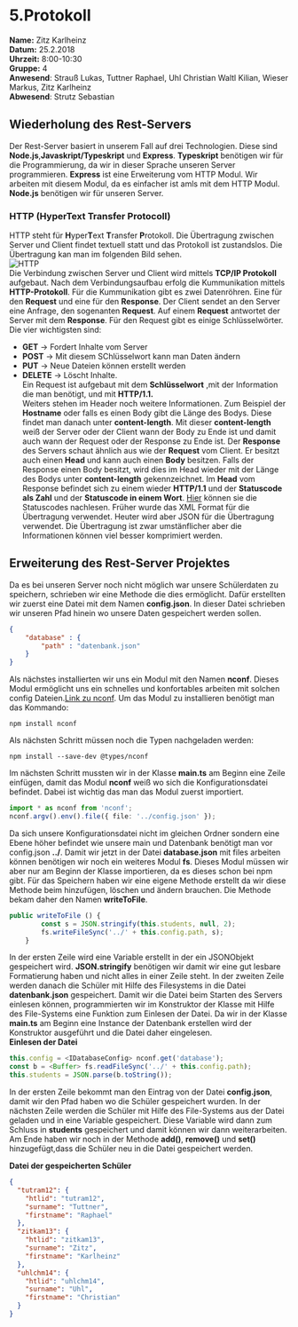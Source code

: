 # 5.Protokoll
**Name:** Zitz Karlheinz   
**Datum:** 25.2.2018  
**Uhrzeit:** 8:00-10:30  
**Gruppe:** 4  
**Anwesend**: Strauß Lukas, Tuttner Raphael,  Uhl Christian  Waltl Kilian, Wieser Markus, Zitz Karlheinz  
**Abwesend**: Strutz Sebastian  

## Wiederholung des Rest-Servers  
Der Rest-Server basiert in unserem Fall auf drei Technologien. Diese sind **Node.js**,**Javaskript/Typeskript** und **Express**. **Typeskript** benötigen wir für die Programmierung, da wir in dieser Sprache unseren Server programmieren. **Express** ist eine Erweiterung vom HTTP  Modul. Wir arbeiten mit diesem Modul, da es einfacher ist amls mit dem HTTP Modul. **Node.js** benötigen wir für unseren Server.  

### HTTP (HyperText Transfer Protocoll)  
HTTP steht für **H**yper**T**ext **T**ransfer **P**rotokoll. Die Übertragung zwischen Server und Client findet textuell statt und das Protokoll ist zustandslos. Die Übertragung kan  man im folgenden Bild sehen.  
![HTTP](https://github.com/HTLMechatronics/m14-la1-sx/blob/zitkam13/zitkam13/http.png)  
Die Verbindung zwischen Server und Client wird mittels **TCP/IP Protokoll** aufgebaut. Nach dem Verbindungsaufbau erfolg die Kummunikation mittels **HTTP-Protokoll**. Für die Kummunikation gibt es zwei Datenröhren. Eine für den **Request** und eine für den **Response**. Der Client sendet an den Server eine Anfrage, den sogenanten **Request**. Auf einem **Request** antwortet der Server mit dem **Response**. Für den Request gibt es einige Schlüsselwörter. Die vier wichtigsten sind:   
* **GET** -> Fordert Inhalte vom Server  
* **POST** -> Mit diesem SChlüsselwort kann man Daten ändern  
* **PUT** -> Neue Dateien können erstellt werden  
* **DELETE** -> Löscht Inhalte.  
Ein Request ist aufgebaut mit dem **Schlüsselwort** ,mit der Information die man benötigt, und mit **HTTP/1.1.**  
Weiters stehen im Header noch weitere Informationen. Zum Beispiel der **Hostname** oder falls es einen Body gibt die Länge des Bodys. Diese findet man danach unter **content-length**. Mit dieser **content-length** weiß der Server oder der Client wann der Body zu Ende ist und damit auch wann der Request oder der Response zu Ende ist. Der **Response** des Servers schaut ähnlich aus wie der **Request** vom Client. Er besitzt auch einen **Head** und kann auch einen **Body** besitzen. Falls der Response einen Body besitzt, wird dies im Head wieder mit der Länge des Bodys unter **content-length** gekennzeichnet. Im **Head** vom Response befindet sich zu einem wieder **HTTP/1.1** und der **Statuscode als Zahl** und der **Statuscode in einem Wort**. [Hier](https://de.wikipedia.org/wiki/HTTP-Statuscode) können sie die Statuscodes nachlesen.  Früher wurde das XML Format für die Übertragung verwendet. Heuter wird aber JSON für die Übertragung verwendet. Die Übertragung ist zwar umstänflicher aber die Informationen können viel besser komprimiert werden.  

## Erweiterung des Rest-Server Projektes  
Da es bei unseren Server noch nicht möglich war unsere Schülerdaten zu speichern, schrieben wir eine Methode die dies ermöglicht. Dafür erstellten wir zuerst eine Datei mit dem Namen **config.json**. In dieser Datei schrieben wir unseren Pfad hinein wo unsere Daten gespeichert werden sollen.  
``` JSON  
{
    "database" : { 
        "path" : "datenbank.json" 
    }
}
```
Als nächstes installierten wir uns ein Modul mit den Namen **nconf**. Dieses Modul ermöglicht uns ein schnelles und konfortables arbeiten mit solchen config Dateien.[Link zu nconf](https://www.npmjs.com/package/nconf). Um das Modul zu installieren benötigt man das Kommando:  
```  
npm install nconf  
```  
Als nächsten Schritt müssen noch die Typen nachgeladen werden:  
```  
npm install --save-dev @types/nconf  
```  

Im nächsten Schritt mussten wir in der Klasse **main.ts** am Beginn eine Zeile einfügen, damit das Modul **nconf** weiß wo sich die Konfigurationsdatei befindet. Dabei ist wichtig das man das Modul zuerst importiert.  

``` typescript  
import * as nconf from 'nconf';
nconf.argv().env().file({ file: '../config.json' });  
```
Da sich unsere Konfigurationsdatei nicht im gleichen Ordner sondern eine Ebene höher befindet wie unsere main und Datenbank benötigt man vor config.json **../**. Damit wir jetzt in der Datei **database.json** mit files arbeiten können benötigen wir noch ein weiteres Modul **fs**. Dieses Modul müssen wir aber nur am Beginn der Klasse importieren, da es dieses schon bei npm gibt. Für das Speichern haben wir eine eigene Methode erstellt da wir diese Methode beim hinzufügen, löschen und ändern brauchen. Die Methode bekam daher den Namen **writeToFile**.  
``` typescript  
public writeToFile () {
        const s = JSON.stringify(this.students, null, 2);
        fs.writeFileSync('../' + this.config.path, s);
    }  
```  
In der ersten Zeile wird eine Variable erstellt in der ein JSONObjekt gespeichert wird. **JSON.stringify** benötigen wir damit wir eine gut lesbare Formatierung haben und nicht alles in einer Zeile steht. In der zweiten Zeile werden danach die Schüler mit Hilfe des Filesystems in die Datei **datenbank.json** gespeichert. Damit wir die Datei beim Starten des Servers einlesen können, programmierten wir im Konstruktor der Klasse mit Hilfe des File-Systems eine Funktion zum Einlesen der Datei. Da wir in der Klasse **main.ts** am Beginn eine Instance der Datenbank erstellen wird der Konstruktor ausgeführt und die Datei daher eingelesen.  
**Einlesen der Datei**  
``` typescript  
this.config = <IDatabaseConfig> nconf.get('database');  
const b = <Buffer> fs.readFileSync('../' + this.config.path);
this.students = JSON.parse(b.toString());  
```    
In der ersten Zeile bekommt man den Eintrag von der Datei **config.json**, damit wir den Pfad haben wo die Schüler gespeichert wurden. In der nächsten Zeile werden die Schüler mit Hilfe des File-Systems aus der Datei geladen und in eine Variable gespeichert. Diese Variable wird dann zum Schluss in **students** gespeichert und damit können wir dann weiterarbeiten.  
Am Ende haben wir noch in der Methode **add()**, **remove()** und **set()** hinzugefügt,dass die Schüler neu in die Datei gespeichert werden. 
 
**Datei der gespeicherten Schüler**
``` json  
{
  "tutram12": {
    "htlid": "tutram12",
    "surname": "Tuttner",
    "firstname": "Raphael"
  },
  "zitkam13": {
    "htlid": "zitkam13",
    "surname": "Zitz",
    "firstname": "Karlheinz"
  },
  "uhlchm14": {
    "htlid": "uhlchm14",
    "surname": "Uhl",
    "firstname": "Christian"
  }
}  
```
